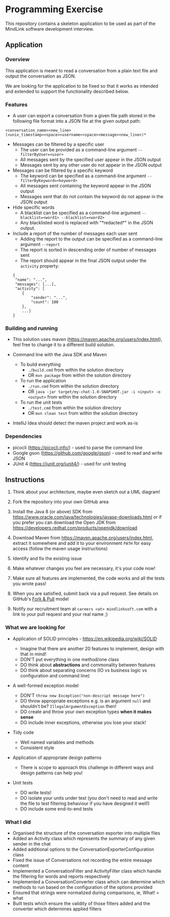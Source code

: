 Programming Exercise
====================

This repository contains a skeleton application to be used as part of the MindLink software development interview.

Application
-----------

### Overview

This application is meant to read a conversation from a plain text file and output the conversation as JSON.

We are looking for the application to be fixed so that it works as intended and extended to support the functionality described below.

### Features

* A user can export a conversation from a given file path stored in the following file format into a JSON file at the given output path:
```
<conversation_name><new_line>
(<unix_timestamp><space><username><space><message><new_line>)*
```
* Messages can be filtered by a specific user
    * The user can be provided as a command-line argument `--filterByUser=<user>`
    * All messages sent by the specified user appear in the JSON output
    * Messages sent by any other user do not appear in the JSON output
* Messages can be filtered by a specific keyword
    * The keyword can be specified as a command-line argument `--filterByKeyword=<keyword>`
    * All messages sent containing the keyword appear in the JSON output
    * Messages sent that do not contain the keyword do not appear in the JSON output
* Hide specific words
    * A blacklist can be specified as a command-line argument `--blacklist=<word1> --blacklist=<word2>`
    * Any blacklisted word is replaced with "\*redacted\*" in the JSON output.
* Include a report of the number of messages each user sent
    * Adding the report to the output can be specified as a command-line argument `--report`
    * The report is sorted in descending order of number of messages sent
    * The report should appear in the final JSON output under the `activity` property:
    ```
    {
     "name": "...",
     "messages": [...],
     "activity": [
        {
            "sender": "...",
            "count": 100
        },
        ...]
	}
    ```

### Building and running

* This solution uses maven (https://maven.apache.org/users/index.html), feel free to change it to a different build solution.

* Command line with the Java SDK and Maven
    - To build everything
        - `./build.cmd` from within the solution directory
        - OR `mvn package` from within the solution directory
    - To run the application
        - `./run.cmd` from within the solution directory
        - OR `java -jar target/my-chat-1.0-SNAPSHOT.jar -i <input> -o <output>` from within the solution directory
    - To run the unit tests
        - `./test.cmd` from within the solution directory
        - OR `mvn clean test` from within the solution directory

* IntelliJ Idea should detect the maven project and work as-is

### Dependencies

* picocli (https://picocli.info/) - used to parse the command line
* Google gson (https://github.com/google/gson) - used to read and write JSON
* JUnit 4 (https://junit.org/junit4/) - used for unit testing

Instructions
------------

1. Think about your architecture, maybe even sketch out a UML diagram!

2. Fork the repository into your own GitHub area

3. Install the Java 8 (or above) SDK from https://www.oracle.com/java/technologies/javase-downloads.html or if you prefer you can download the Open JDK from https://developers.redhat.com/products/openjdk/download

4. Download Maven from https://maven.apache.org/users/index.html, extract it somewhere and add it to your environment `PATH` for easy access (follow the maven usage instructions)

5. Identify and fix the existing issue

6. Make whatever changes you feel are necessary, it's your code now!

7. Make sure all features are implemented, the code works and all the tests you wrote pass!

8. When you are satisfied, submit back via a pull request. See details on GitHub's [Fork & Pull](https://help.github.com/articles/using-pull-requests) model

9. Notify our recruitment team at `careers <at> mindlinksoft.com` with a link to your pull request and your real name ;)

### What we are looking for

* Application of SOLID principles - https://en.wikipedia.org/wiki/SOLID
    * Imagine that there are another 20 features to implement, design with that in mind!
    * DON'T put everything in one method/one class
    * DO think about **abstractions** and commonality between features
    * DO think about separating concerns (IO vs business logic vs configuration and command line)

* A well-formed exception model
    * DON'T `throw new Exception("non-descript message here")`
    * DO throw appropriate exceptions e.g. is an argument `null` and shouldn't be? `IllegalArgumentException` then!
    * DO create and throw your own exception types **when it makes sense**
    * DO include inner exceptions, otherwise you lose your stack!

* Tidy code
    * Well named variables and methods
    * Consistent style

* Application of appropriate design patterns
    * There is scope to approach this challenge in different ways and design patterns can help you!

* Unit tests
    * DO write tests!
    * DO isolate your units under test (you don't need to read and write the file to test filtering behaviour if you have designed it well!)
    * DO include some end-to-end tests

### What I did
* Organised the structure of the conversation exporter into multiple files
* Added an Activity class which represents the summary of any given sender in the chat
* Added additional options to the ConversationExporterConfiguration class
* Fixed the issue of Conversations not recording the entire message content
* Implemented a ConversationFilter and ActivityFilter class which handle the filtering for words and reports respectively
* Implemented a ConversationConverter class which can determine which methods to run based on the configuration of the options provided
* Ensured that strings were normalized during comparisons, ie, What! = what
* Built tests which ensure the validity of those filters added and the converter which determines applied filters